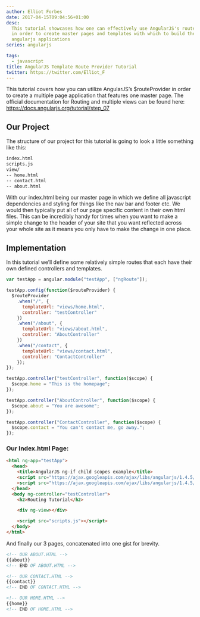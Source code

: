 ```yaml
---
author: Elliot Forbes
date: 2017-04-15T09:04:56+01:00
desc:
  This tutorial showcases how one can effectively use AngularJS's routeProvider
  in order to create master pages and templates with which to build their own
  angularjs applications
series: angularjs

tags:
  - javascript
title: AngularJS Template Route Provider Tutorial
twitter: https://twitter.com/Elliot_F
---
```


<p>This tutorial covers how you can utilize AngularJS’s $routeProvider in order to create a multiple page application that features one master page. The official documentation for Routing and multiple views can be found here: <a href="https://docs.angularjs.org/tutorial/step_07" target="_blank">https://docs.angularjs.org/tutorial/step_07 </a></p>

<h2>Our Project</h2>

<p>The structure of our project for this tutorial is going to look a little something like this:</p>

```bash
index.html
scripts.js
view/
-- home.html
-- contact.html
-- about.html
```

<p>With our index.html being our master page in which we define all javascript dependencies and styling for things like the nav bar and footer etc. We would then typically put all of our page specific content in their own html files. This can be incredibly handy for times when you want to make a simple change to the header of your site that you want reflected across your whole site as it means you only have to make the change in one place.</p>

<h2>Implementation</h2>

<p>In this tutorial we’ll define some relatively simple routes that each have their own defined controllers and templates.</p>

```js
var testApp = angular.module("testApp", ["ngRoute"]);

testApp.config(function($routeProvider) {
  $routeProvider
    .when("/", {
      templateUrl: "views/home.html",
      controller: "testController"
    })
    .when("/about", {
      templateUrl: "views/about.html",
      controller: "AboutController"
    })
    .when("/contact", {
      templateUrl: "views/contact.html",
      controller: "ContactController"
    });
});

testApp.controller("testController", function($scope) {
  $scope.home = "This is the homepage";
});

testApp.controller("AboutController", function($scope) {
  $scope.about = "You are awesome";
});

testApp.controller("ContactController", function($scope) {
  $scope.contact = "You can't contact me, go away.";
});
```

<h3>Our Index.html Page:</h3>

```html
<html ng-app="testApp">
  <head>
    <title>AngularJS ng-if child scopes example</title>
    <script src="https://ajax.googleapis.com/ajax/libs/angularjs/1.4.5/angular.min.js"></script>
    <script src="https://ajax.googleapis.com/ajax/libs/angularjs/1.4.5/angular-route.min.js"></script>
  </head>
  <body ng-controller="testController">
    <h2>Routing Tutorial</h2>

    <div ng-view></div>

    <script src="scripts.js"></script>
  </body>
</html>
```

<p>And finally our 3 pages, concatenated into one gist for brevity.</p>

```html
<!-- OUR ABOUT.HTML -->
{{about}}
<!-- END OF ABOUT.HTML -->

<!-- OUR CONTACT.HTML -->
{{contact}}
<!-- END OF CONTACT.HTML -->

<!-- OUR HOME.HTML -->
{{home}}
<!-- END OF HOME.HTML -->
```
